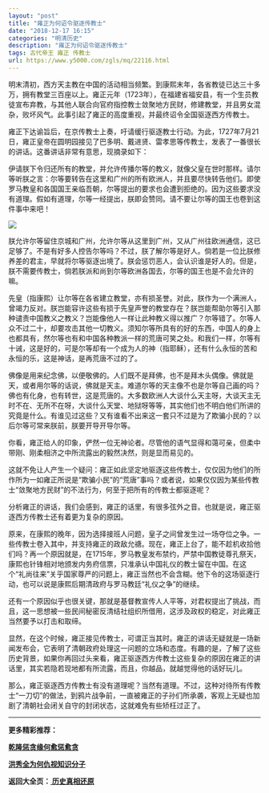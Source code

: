 ```yaml
---
layout: "post"
title: "雍正为何诏令驱逐传教士"
date: "2018-12-17 16:15"
categories: "明清历史"
description: "雍正为何诏令驱逐传教士"
tags: 古代帝王 雍正 传教士
url: https://www.y5000.com/zgls/mq/22116.html
---
```






明末清初，西方天主教在中国的活动相当频繁。到康熙末年，各省教徒已达三十多万，拥有教堂三百座以上。雍正元年（1723年），在福建省福安县，有一个生员教徒宣布弃教，与其他人联合向官府指控教士敛聚地方民财，修建教堂，并且男女混杂，败坏风气。此事引起了雍正的高度重视，并最终诏令全国驱逐西方传教士。

雍正下达谕旨后，在京传教士上奏，吁请缓行驱逐教士行动。为此，1727年7月21日，雍正皇帝在圆明园接见了巴多明、戴进贤、雷孝思等传教士，发表了一番很长的讲话。这番讲话非常有意思，现摘录如下：

伊请朕下令归还所有的教堂，并允许传播尔等的教义，就像父皇在世时那样。请尔等听朕之言：尔等要转告在这里和广州的所有欧洲人，并且要尽快转告他们。即使罗马教皇和各国国王亲临吾朝，尔等提出的要求也会遭到拒绝的。因为这些要求没有道理。假如有道理，尔等一经提出，朕即会赞同。请不要让尔等的国王也卷到这件事中来吧！

![](https://img.y5000.com/uploads/allimg/170527/11-1F52G64954L4.jpg)

朕允许尔等留住京城和广州，允许尔等从这里到广州，又从广州往欧洲通信，这已足够了。不是有好多人控告尔等吗？不过，朕了解尔等是好人。倘若是一位比朕修养差的君主，早就将尔等驱逐出境了。朕会惩罚恶人，会认识谁是好人的。但是，朕不需要传教士，倘若朕派和尚到尔等欧洲各国去，尔等的国王也是不会允许的嘛。

先皇（指康熙）让尔等在各省建立教堂，亦有损圣誉。对此，朕作为一个满洲人，曾竭力反对。朕岂能容许这些有损于先皇声誉的教堂存在？朕岂能帮助尔等引入那种谴责中国教义之教义？岂能像他人一样让此种教义得以推广？尔等错了。尔等人众不过二十，却要攻击其他一切教义。须知尔等所具有的好的东西，中国人的身上也都具有，然尔等也有和中国各种教派一样的荒唐可笑之处。和我们一样，尔等有十诫，这是好的，可是尔等却有一个成为人的神（指耶稣），还有什么永恒的苦和永恒的乐，这是神话，是再荒唐不过的了。

佛像是用来纪念佛，以便敬佛的。人们既不是拜佛，也不是拜木头偶像。佛就是天，或者用尔等的话说，佛就是天主。难道尔等的天主像不也是尔等自己画的吗？佛也有化身，也有转世，这是荒唐的。大多数欧洲人大谈什么天主呀，大谈天主无时不在、无所不在呀，大谈什么天堂、地狱呀等等，其实他们也不明白他们所讲的究竟是什么。有谁见过这些？又有谁看不出来这一套只不过是为了欺骗小民的？以后尔等可常来朕前，朕要开导开导尔等。

你看，雍正给人的印象，俨然一位无神论者。尽管他的语气显得和蔼可亲，但柔中带刚、刚柔相济之中所流露出的毅然决然，则是显而易见的。

这就不免让人产生一个疑问：雍正如此坚定地驱逐这些传教士，仅仅因为他们的所作所为一如雍正所说是“欺骗小民”的“荒唐”事吗？或者说，如果仅仅因为某些传教士“敛聚地方民财”的不法行为，何至于把所有的传教士都驱逐呢？

分析雍正的讲话，我们会感到，雍正的话里，有很多弦外之音。也就是说，雍正驱逐西方传教士还有着更为复杂的原因。

原来，在康熙的晚年，因为选择接班人问题，皇子之间曾发生过一场夺位之争。一些传教士卷入其中，并支持雍正的政敌允禟。现在，雍正上台了，能不趁机收拾他们吗？再一个原因就是，在1715年，罗马教皇发布禁约，严禁中国教徒尊孔祭天，康熙也针锋相对地颁发内务府信票，只准承认中国礼仪的教士留在中国。在这个“礼尚往来”关乎国家尊严的问题上，雍正当然也不会含糊。他下令的这场驱逐行动，也可以说是康熙后期清政府与罗马教廷“礼仪之争”的继续。

还有一个原因似乎也很关键，那就是基督教宣传人人平等，对君权提出了挑战，而且，这一思想被一些民间秘密反清结社组织所借用，这涉及政权的稳定，对此雍正当然要予以打击和取缔。

显然，在这个时候，雍正接见传教士，可谓正当其时。雍正的讲话无疑就是一场新闻发布会，它表明了清朝政府处理这一问题的立场和态度。有趣的是，了解了这些历史背景，如果你再回过头来看，雍正驱逐西方传教士这些复杂的原因在雍正的讲话里，其实若隐若现地都有所流露，而且，你越品，就越觉得他的话好玩儿。

那么，雍正驱逐西方传教士有没有道理呢？当然有道理。不过，这种对待所有传教士“一刀切”的做法，到鸦片战争前，一直被雍正的子孙们所承袭，客观上无疑也加剧了清朝社会闭关自守的封闭状态，这就难免有些矫枉过正了。

* * *

**更多精彩推荐：**

**[乾隆惩贪缘何愈惩愈贪](https://www.y5000.com/zgls/mq/22127.html)**

**[洪秀全为何仇视知识分子](https://www.y5000.com/zgls/mq/22138.html)**

**返回大全页：[ 历史真相还原](https://www.y5000.com/zgls/22286.html)**
